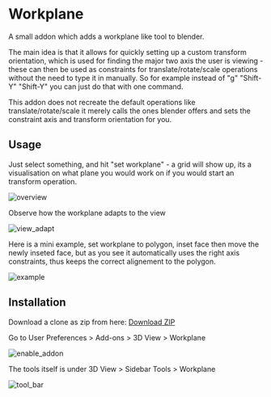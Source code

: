 # Workplane

A small addon which adds a workplane like tool to blender.

The main idea is that it allows for quickly setting up a custom transform orientation, which is used for finding the major two axis the user is viewing - these can then be used as constraints for translate/rotate/scale operations without the need to type it in manually. So for example instead of "g" "Shift-Y" "Shift-Y" you can just do that with one command.

This addon does not recreate the default operations like translate/rotate/scale it merely calls the ones blender offers and sets the constraint axis and transform orientation for you.



## Usage
Just select something, and hit "set workplane" - a grid will show up, its a visualisation on what plane you would work on if you would start an transform operation.

![overview](https://github.com/BenjaminSauder/Workplane/blob/master/doc/overview.png)

Observe how the workplane adapts to the view

![view_adapt](https://github.com/BenjaminSauder/Workplane/blob/master/doc/view_adapt.gif)


Here is a mini example, set workplane to polygon, inset face then move the newly inseted face, but as you see it automatically uses the right axis constraints, thus keeps the correct alignement to the polygon. 

![example](https://github.com/BenjaminSauder/Workplane/blob/master/doc/example.gif)




## Installation
Download a clone as zip from here: [Download ZIP](https://github.com/BenjaminSauder/Workplane/archive/master.zip)

Go to User Preferences > Add-ons > 3D View > Workplane

![enable_addon](https://github.com/BenjaminSauder/Workplane/blob/master/doc/enable_addon.png)

The tools itself is under 3D View > Sidebar Tools > Workplane

![tool_bar](https://github.com/BenjaminSauder/Workplane/blob/master/doc/tool_bar.png)
